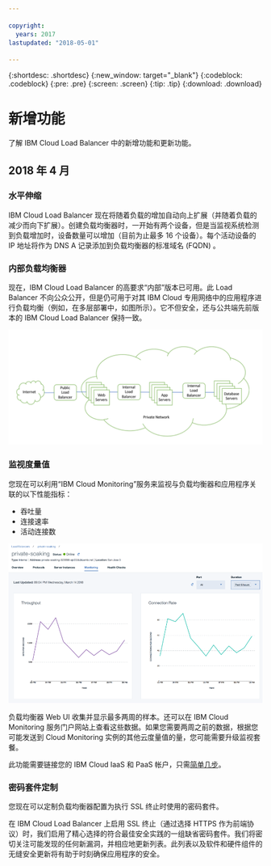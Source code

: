 ```yaml
---

copyright:
  years: 2017
lastupdated: "2018-05-01"

---
```


{:shortdesc: .shortdesc}
{:new_window: target="_blank"}
{:codeblock: .codeblock}
{:pre: .pre}
{:screen: .screen}
{:tip: .tip}
{:download: .download}


# 新增功能

了解 IBM Cloud Load Balancer 中的新增功能和更新功能。

## 2018 年 4 月 
### 水平伸缩
IBM Cloud Load Balancer 现在将随着负载的增加自动向上扩展（并随着负载的减少而向下扩展）。创建负载均衡器时，一开始有两个设备，但是当监视系统检测到负载增加时，设备数量可以增加（目前为止最多 16 个设备）。每个活动设备的 IP 地址将作为 DNS A 记录添加到负载均衡器的标准域名 (FQDN) 。

### 内部负载均衡器
现在，IBM Cloud Load Balancer 的高要求“内部”版本已可用。此 Load Balancer 不向公众公开，但是仍可用于对其 IBM Cloud 专用网络中的应用程序进行负载均衡（例如，在多层部署中，如图所示）。它不但安全，还与公共端先前版本的 IBM Cloud Load Balancer 保持一致。 

![内部负载均衡器](./images/InternalLB.png)

### 监视度量值
您现在可以利用“IBM Cloud Monitoring”服务来监视与负载均衡器和应用程序关联的以下性能指标：

* 吞吐量
* 连接速率
* 活动连接数

![监视度量值](./images/Metrics.png)

负载均衡器 Web UI 收集并显示最多两周的样本。还可以在 IBM Cloud Monitoring 服务门户网站上查看这些数据。如果您需要两周之前的数据，根据您可能发送到 Cloud Monitoring 实例的其他云度量值的量，您可能需要升级监视套餐。

此功能需要链接您的 IBM Cloud IaaS 和 PaaS 帐户，只需[简单几步](https://console.bluemix.net/docs/account/linking_accounts.html#unifyingaccounts)。 

### 密码套件定制
您现在可以定制负载均衡器配置为执行 SSL 终止时使用的密码套件。

在 IBM Cloud Load Balancer 上启用 SSL 终止（通过选择 HTTPS 作为前端协议）时，我们启用了精心选择的符合最佳安全实践的一组缺省密码套件。我们将密切关注可能发现的任何新漏洞，并相应地更新列表。此列表以及软件和硬件组件的无缝安全更新将有助于时刻确保应用程序的安全。
